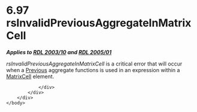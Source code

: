 <html dir="LTR" xmlns:mshelp="http://msdn.microsoft.com/mshelp" xmlns:ddue="http://ddue.schemas.microsoft.com/authoring/2003/5" xmlns:xlink="http://www.w3.org/1999/xlink" xmlns:tool="http://www.microsoft.com/tooltip">
    <head>
        <meta http-equiv="Content-Type" content="text/html; CHARSET=utf-8"></meta>
        <meta name="save" content="history"></meta>
        <title>6.97 rsInvalidPreviousAggregateInMatrixCell</title>
        <xml>
            <mshelp:toctitle title="6.97 rsInvalidPreviousAggregateInMatrixCell"></mshelp:toctitle>
            <mshelp:rltitle title="[MS-RDL]: rsInvalidPreviousAggregateInMatrixCell"></mshelp:rltitle>
            <mshelp:keyword index="A" term="e10ff77c-d800-4d0f-a8d6-6467230bdd7a"></mshelp:keyword>
            <mshelp:attr name="DCSext.ContentType" value="open specification"></mshelp:attr>
            <mshelp:attr name="AssetID" value="e10ff77c-d800-4d0f-a8d6-6467230bdd7a"></mshelp:attr>
            <mshelp:attr name="TopicType" value="kbRef"></mshelp:attr>
            <mshelp:attr name="DCSext.Title" value="[MS-RDL]: rsInvalidPreviousAggregateInMatrixCell" />
        </xml>
    </head>
    <body>
        <div id="header">
            <h1 class="heading">6.97 rsInvalidPreviousAggregateInMatrixCell</h1>
        </div>
        <div id="mainSection">
            <div id="mainBody">
                <div id="allHistory" class="saveHistory"></div>
                <div id="sectionSection0" class="section" name="collapseableSection">
                    

<p><b><i>Applies to </i></b><a href="a7e2ad00-07c8-4f6d-80ab-3ad55df7b233.md"><b><i>RDL 2003/10</i></b></a><b><i>
and </i></b><a href="3ebe2912-4958-4832-b391-cad1f5e13338.md"><b><i>RDL 2005/01</i></b></a></p>

<p><i>rsInvalidPreviousAggregateInMatrixCell</i> is a critical
error that will occur when a <a href="3e1da2a1-547f-4b00-b88e-62847bea3419.md">Previous</a>
aggregate functions is used in an expression within a <a href="633bf979-190d-4b98-8571-84d25fb09ac9.md">MatrixCell</a> element.</p>


                </div>
            </div>
        </div>
    </body>
</html>